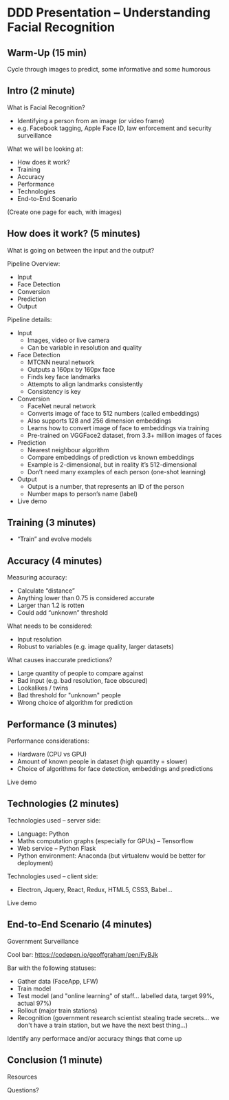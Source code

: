 # DDD Presentation – Understanding Facial Recognition

## Warm-Up (15 min)
Cycle through images to predict, some informative and some humorous

## Intro (2 minute)
What is Facial Recognition?
* Identifying a person from an image (or video frame)
* e.g. Facebook tagging, Apple Face ID, law enforcement and security surveillance

What we will be looking at:
* How does it work?
* Training
* Accuracy
* Performance
* Technologies
* End-to-End Scenario

(Create one page for each, with images)

## How does it work? (5 minutes)
What is going on between the input and the output?

Pipeline Overview:
* Input
* Face Detection
* Conversion
* Prediction
* Output

Pipeline details:
* Input
    * Images, video or live camera
    * Can be variable in resolution and quality
* Face Detection
    * MTCNN neural network
    * Outputs a 160px by 160px face
    * Finds key face landmarks
    * Attempts to align landmarks consistently
    * Consistency is key
* Conversion
    * FaceNet neural network
    * Converts image of face to 512 numbers (called embeddings)
    * Also supports 128 and 256 dimension embeddings
    * Learns how to convert image of face to embeddings via training
    * Pre-trained on VGGFace2 dataset, from 3.3+ million images of faces
* Prediction
    * Nearest neighbour algorithm
    * Compare embeddings of prediction vs known embeddings
    * Example is 2-dimensional, but in reality it’s 512-dimensional
    * Don’t need many examples of each person (one-shot learning)
* Output
    * Output is a number, that represents an ID of the person
    * Number maps to person’s name (label)
* Live demo




## Training (3 minutes)
* “Train” and evolve models

## Accuracy (4 minutes)
Measuring accuracy:
* Calculate “distance”
* Anything lower than 0.75 is considered accurate
* Larger than 1.2 is rotten
* Could add “unknown” threshold

What needs to be considered:
* Input resolution
* Robust to variables (e.g. image quality, larger datasets)

What causes inaccurate predictions?
* Large quantity of people to compare against
* Bad input (e.g. bad resolution, face obscured)
* Lookalikes / twins
* Bad threshold for "unknown" people
* Wrong choice of algorithm for prediction

## Performance (3 minutes)
Performance considerations:
* Hardware (CPU vs GPU)
* Amount of known people in dataset (high quantity = slower)
* Choice of algorithms for face detection, embeddings and predictions

Live demo

## Technologies (2 minutes)
Technologies used – server side:
* Language: Python
* Maths computation graphs (especially for GPUs) – Tensorflow
* Web service – Python Flask
* Python environment: Anaconda (but virtualenv would be better for deployment)

Technologies used – client side:
* Electron, Jquery, React, Redux, HTML5, CSS3, Babel…

Live demo

## End-to-End Scenario (4 minutes)
Government Surveillance

Cool bar:
https://codepen.io/geoffgraham/pen/FyBJk

Bar with the following statuses:
* Gather data (FaceApp, LFW)
* Train model
* Test model (and "online learning" of staff... labelled data, target 99%, actual 97%)
* Rollout (major train stations)
* Recognition (government research scientist stealing trade secrets... we don't have a train station, but we have the next best thing...)

Identify any performace and/or accuracy things that come up

## Conclusion (1 minute)
Resources

Questions?


